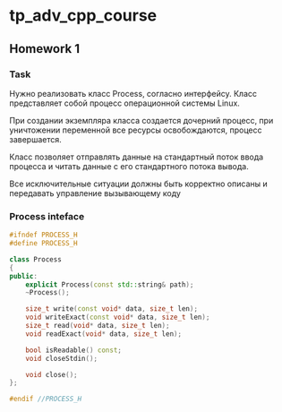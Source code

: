 # tp_adv_cpp_course

## Homework 1

### Task

Нужно реализовать класс Process, согласно интерфейсу.
Класс представляет собой процесс операционной системы
Linux.

При создании экземпляра класса создается дочерний
процесс, при уничтожении переменной все ресурсы
освобождаются, процесс завершается.

Класс позволяет отправлять данные на стандартный поток
ввода процесса и читать данные с его стандартного
потока вывода.

Все исключительные ситуации должны быть корректно
описаны и передавать управление вызывающему коду

### Process inteface

```cpp
#ifndef PROCESS_H
#define PROCESS_H

class Process
{
public:
    explicit Process(const std::string& path);
    ~Process();

    size_t write(const void* data, size_t len);
    void writeExact(const void* data, size_t len);
    size_t read(void* data, size_t len);
    void readExact(void* data, size_t len);

    bool isReadable() const;
    void closeStdin();

    void close();
};

#endif //PROCESS_H
```
